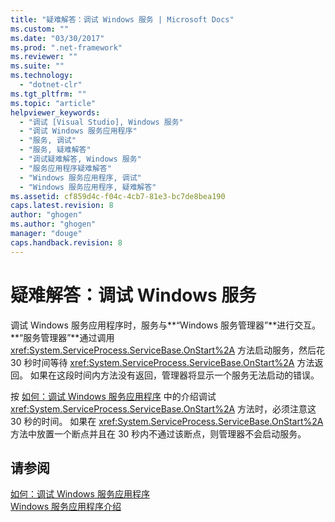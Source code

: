 ```yaml
---
title: "疑难解答：调试 Windows 服务 | Microsoft Docs"
ms.custom: ""
ms.date: "03/30/2017"
ms.prod: ".net-framework"
ms.reviewer: ""
ms.suite: ""
ms.technology: 
  - "dotnet-clr"
ms.tgt_pltfrm: ""
ms.topic: "article"
helpviewer_keywords: 
  - "调试 [Visual Studio], Windows 服务"
  - "调试 Windows 服务应用程序"
  - "服务, 调试"
  - "服务, 疑难解答"
  - "调试疑难解答, Windows 服务"
  - "服务应用程序疑难解答"
  - "Windows 服务应用程序, 调试"
  - "Windows 服务应用程序, 疑难解答"
ms.assetid: cf859d4c-f04c-4cb7-81e3-bc7de8bea190
caps.latest.revision: 8
author: "ghogen"
ms.author: "ghogen"
manager: "douge"
caps.handback.revision: 8
---
```

# 疑难解答：调试 Windows 服务
调试 Windows 服务应用程序时，服务与**“Windows 服务管理器”**进行交互。  **“服务管理器”**通过调用 <xref:System.ServiceProcess.ServiceBase.OnStart%2A> 方法启动服务，然后花 30 秒时间等待 <xref:System.ServiceProcess.ServiceBase.OnStart%2A> 方法返回。  如果在这段时间内方法没有返回，管理器将显示一个服务无法启动的错误。  
  
 按 [如何：调试 Windows 服务应用程序](../../../docs/framework/windows-services/how-to-debug-windows-service-applications.md) 中的介绍调试 <xref:System.ServiceProcess.ServiceBase.OnStart%2A> 方法时，必须注意这 30 秒的时间。  如果在 <xref:System.ServiceProcess.ServiceBase.OnStart%2A> 方法中放置一个断点并且在 30 秒内不通过该断点，则管理器不会启动服务。  
  
## 请参阅  
 [如何：调试 Windows 服务应用程序](../../../docs/framework/windows-services/how-to-debug-windows-service-applications.md)   
 [Windows 服务应用程序介绍](../../../docs/framework/windows-services/introduction-to-windows-service-applications.md)